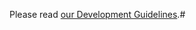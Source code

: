 Please read [our Development Guidelines](https://zcash.readthedocs.io/en/latest/rtd_pages/development_guidelines.html).#
